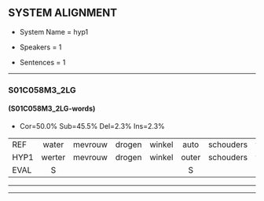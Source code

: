 
## SYSTEM ALIGNMENT

- System Name = hyp1

- Speakers = 1

- Sentences = 1

---

### S01C058M3_2LG

#### (S01C058M3_2LG-words)

- Cor=50.0%	Sub=45.5%	Del=2.3%	Ins=2.3%

|  |  |  |  |  |  |  |  |  |  |  |  |  |  |  |  |  |  |  |  |  |  |  |  |  |  |  |  |  |  |  |  |  |  |  |  |  |  |  |  |  |  |  |  |  |
|:--- |:---:|:---:|:---:|:---:|:---:|:---:|:---:|:---:|:---:|:---:|:---:|:---:|:---:|:---:|:---:|:---:|:---:|:---:|:---:|:---:|:---:|:---:|:---:|:---:|:---:|:---:|:---:|:---:|:---:|:---:|:---:|:---:|:---:|:---:|:---:|:---:|:---:|:---:|:---:|:---:|:---:|:---:|:---:|:---:|
| REF | water | mevrouw | drogen | winkel | auto | schouders | verhaal | koning | moeilijk | speelplaats | drinken | hoofdpijn | regen | vliegtuig | stoppen | opnieuw | gooien | sneeuwen | moeder |  | liedje | potlood | fietsbel | vinger | dichtbij | meisje | chauffeur | muziek | waarom | * | scheuren | lawaai | zwemmen | vuurwerk | appel | * | cola | kussen | eerste | circus | kleuren | voetbal | * | vlinder |
| HYP1 | werter | mevrouw | drogen | winkel | outer | schouders | verhaal | conin | moeilijk | speelplaat | drinken | hoofdpijn | regen | vliegtuig | stoppen | opnieuw | gooien | sneeuwen | moeder | liedjel | potloord | vids | wl | viner | digber | meter | chauffeur | muziek |  | waarom? | sascheuren | laway | zwemmen | vuurwerkk | apel | kla | kola | dusen | erste | circus | kleuren | voetbal | via | vlinder |
| EVAL | S |  |  |  | S |  |  | S |  | S |  |  |  |  |  |  |  |  |  | I | S | S | S | S | S | S |  |  | D | S | S | S |  | S | S | S | S | S | S |  |  |  | S |  |
---

---
